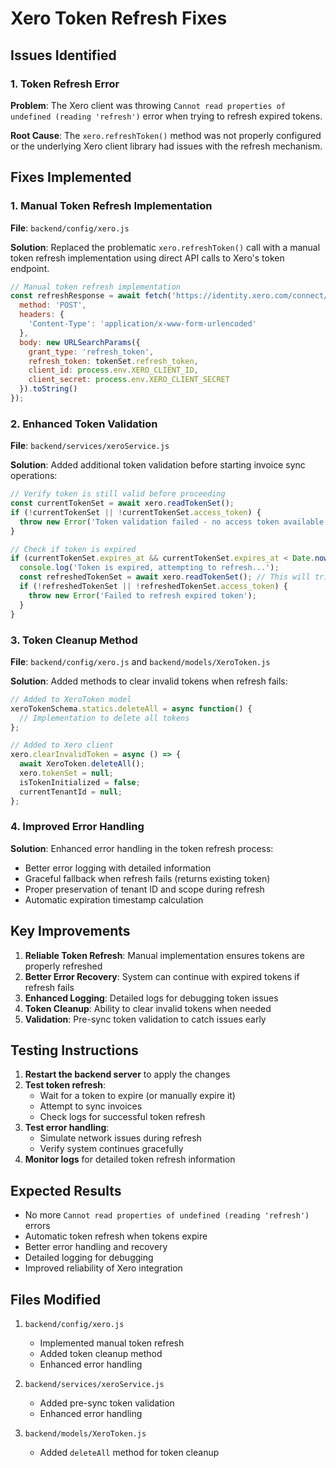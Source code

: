 # Xero Token Refresh Fixes

## Issues Identified

### 1. Token Refresh Error
**Problem**: The Xero client was throwing `Cannot read properties of undefined (reading 'refresh')` error when trying to refresh expired tokens.

**Root Cause**: The `xero.refreshToken()` method was not properly configured or the underlying Xero client library had issues with the refresh mechanism.

## Fixes Implemented

### 1. Manual Token Refresh Implementation
**File**: `backend/config/xero.js`

**Solution**: Replaced the problematic `xero.refreshToken()` call with a manual token refresh implementation using direct API calls to Xero's token endpoint.

```javascript
// Manual token refresh implementation
const refreshResponse = await fetch('https://identity.xero.com/connect/token', {
  method: 'POST',
  headers: {
    'Content-Type': 'application/x-www-form-urlencoded'
  },
  body: new URLSearchParams({
    grant_type: 'refresh_token',
    refresh_token: tokenSet.refresh_token,
    client_id: process.env.XERO_CLIENT_ID,
    client_secret: process.env.XERO_CLIENT_SECRET
  }).toString()
});
```

### 2. Enhanced Token Validation
**File**: `backend/services/xeroService.js`

**Solution**: Added additional token validation before starting invoice sync operations:

```javascript
// Verify token is still valid before proceeding
const currentTokenSet = await xero.readTokenSet();
if (!currentTokenSet || !currentTokenSet.access_token) {
  throw new Error('Token validation failed - no access token available');
}

// Check if token is expired
if (currentTokenSet.expires_at && currentTokenSet.expires_at < Date.now()) {
  console.log('Token is expired, attempting to refresh...');
  const refreshedTokenSet = await xero.readTokenSet(); // This will trigger refresh
  if (!refreshedTokenSet || !refreshedTokenSet.access_token) {
    throw new Error('Failed to refresh expired token');
  }
}
```

### 3. Token Cleanup Method
**File**: `backend/config/xero.js` and `backend/models/XeroToken.js`

**Solution**: Added methods to clear invalid tokens when refresh fails:

```javascript
// Added to XeroToken model
xeroTokenSchema.statics.deleteAll = async function() {
  // Implementation to delete all tokens
};

// Added to Xero client
xero.clearInvalidToken = async () => {
  await XeroToken.deleteAll();
  xero.tokenSet = null;
  isTokenInitialized = false;
  currentTenantId = null;
};
```

### 4. Improved Error Handling
**Solution**: Enhanced error handling in the token refresh process:

- Better error logging with detailed information
- Graceful fallback when refresh fails (returns existing token)
- Proper preservation of tenant ID and scope during refresh
- Automatic expiration timestamp calculation

## Key Improvements

1. **Reliable Token Refresh**: Manual implementation ensures tokens are properly refreshed
2. **Better Error Recovery**: System can continue with expired tokens if refresh fails
3. **Enhanced Logging**: Detailed logs for debugging token issues
4. **Token Cleanup**: Ability to clear invalid tokens when needed
5. **Validation**: Pre-sync token validation to catch issues early

## Testing Instructions

1. **Restart the backend server** to apply the changes
2. **Test token refresh**:
   - Wait for a token to expire (or manually expire it)
   - Attempt to sync invoices
   - Check logs for successful token refresh
3. **Test error handling**:
   - Simulate network issues during refresh
   - Verify system continues gracefully
4. **Monitor logs** for detailed token refresh information

## Expected Results

- No more `Cannot read properties of undefined (reading 'refresh')` errors
- Automatic token refresh when tokens expire
- Better error handling and recovery
- Detailed logging for debugging
- Improved reliability of Xero integration

## Files Modified

1. `backend/config/xero.js`
   - Implemented manual token refresh
   - Added token cleanup method
   - Enhanced error handling

2. `backend/services/xeroService.js`
   - Added pre-sync token validation
   - Enhanced error handling

3. `backend/models/XeroToken.js`
   - Added `deleteAll` method for token cleanup 